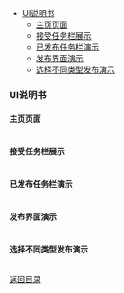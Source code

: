 
- [UI说明书](#op1)
	- [主页页面](#op11)
	- [接受任务栏展示](#op12)
	- [已发布任务栏演示](#op13)
	- [发布界面演示](#op14)
	- [选择不同类型发布演示](#op15)


<span id="op1"></span>
### UI说明书

<span id="op11"></span>
#### 主页页面

![]()

<span id="op12"></span>
#### 接受任务栏展示

![]()

<span id="op13"></span>
#### 已发布任务栏演示

![]()

<span id="op14"></span>
#### 发布界面演示

![]()
<span id="op15"></span>
#### 选择不同类型发布演示

![]()

[返回目录](README.md)



